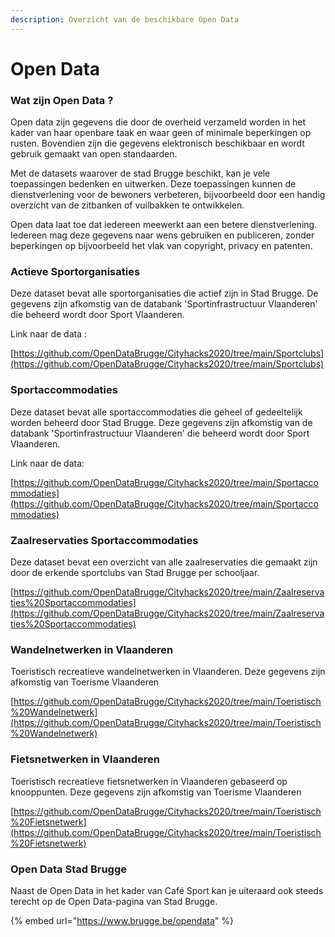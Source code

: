 ```yaml
---
description: Overzicht van de beschikbare Open Data
---
```


# Open Data

### Wat zijn Open Data ?

Open data zijn gegevens die door de overheid verzameld worden in het kader van haar openbare taak en waar geen of minimale beperkingen op rusten. Bovendien zijn die gegevens elektronisch beschikbaar en wordt gebruik gemaakt van open standaarden. 

Met de datasets waarover de stad Brugge beschikt, kan je vele toepassingen bedenken en uitwerken. Deze toepassingen kunnen de dienstverlening voor de bewoners verbeteren, bijvoorbeeld door een handig overzicht van de zitbanken of vuilbakken te ontwikkelen. 

Open data laat toe dat iedereen meewerkt aan een betere dienstverlening. Iedereen mag deze gegevens naar wens gebruiken en publiceren, zonder beperkingen op bijvoorbeeld het vlak van copyright, privacy en patenten.

### Actieve Sportorganisaties

Deze dataset bevat alle sportorganisaties die actief zijn in Stad Brugge. De gegevens zijn afkomstig van de databank 'Sportinfrastructuur Vlaanderen' die beheerd wordt door Sport Vlaanderen.

Link naar de data :

[https://github.com/OpenDataBrugge/Cityhacks2020/tree/main/Sportclubs](https://github.com/OpenDataBrugge/Cityhacks2020/tree/main/Sportclubs)

### Sportaccommodaties

Deze dataset bevat alle sportaccommodaties die geheel of gedeeltelijk worden beheerd door Stad Brugge. Deze gegevens zijn afkomstig van de databank 'Sportinfrastructuur Vlaanderen' die beheerd wordt door Sport Vlaanderen.

Link naar de data:

[https://github.com/OpenDataBrugge/Cityhacks2020/tree/main/Sportaccommodaties](https://github.com/OpenDataBrugge/Cityhacks2020/tree/main/Sportaccommodaties)

### Zaalreservaties Sportaccommodaties

Deze dataset bevat een overzicht van alle zaalreservaties die gemaakt zijn door de erkende sportclubs van Stad Brugge per schooljaar. 

[https://github.com/OpenDataBrugge/Cityhacks2020/tree/main/Zaalreservaties%20Sportaccommodaties](https://github.com/OpenDataBrugge/Cityhacks2020/tree/main/Zaalreservaties%20Sportaccommodaties)

### Wandelnetwerken in Vlaanderen

Toeristisch recreatieve wandelnetwerken in Vlaanderen. Deze gegevens zijn afkomstig van Toerisme Vlaanderen

[https://github.com/OpenDataBrugge/Cityhacks2020/tree/main/Toeristisch%20Wandelnetwerk](https://github.com/OpenDataBrugge/Cityhacks2020/tree/main/Toeristisch%20Wandelnetwerk)

### Fietsnetwerken in Vlaanderen

Toeristisch recreatieve fietsnetwerken in Vlaanderen gebaseerd op knooppunten. Deze gegevens zijn afkomstig van Toerisme Vlaanderen

[https://github.com/OpenDataBrugge/Cityhacks2020/tree/main/Toeristisch%20Fietsnetwerk](https://github.com/OpenDataBrugge/Cityhacks2020/tree/main/Toeristisch%20Fietsnetwerk)

### Open Data Stad Brugge

Naast de Open Data in het kader van Café Sport kan je uiteraard ook steeds terecht op de Open Data-pagina van Stad Brugge. 

{% embed url="https://www.brugge.be/opendata" %}





